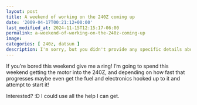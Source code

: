 ```yaml
---
layout: post
title: A weekend of working on the 240Z coming up
date: '2009-04-17T00:21:12+00:00'
last_modified_at: 2024-11-15T12:15:17-06:00
permalink: a-weekend-of-working-on-the-240z-coming-up
image: 
categories: [ 240z, datsun ]
description: I'm sorry, but you didn't provide any specific details about the blog post. If you could provide the blog's title or its main theme, it would be very...
---
```

If you’re bored this weekend give me a ring! I’m going to spend this weekend getting the motor into the 240Z, and depending on how fast that progresses maybe even get the fuel and electronics hooked up to it and attempt to start it! 

Interested? :D I could use all the help I can get.

